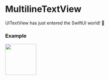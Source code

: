 # MultilineTextView
UITextView has just entered the SwiftUI world! 👀

### Example

<img src="https://github.com/stateman92/MultilineTextView/blob/main/Resources/screenshot.png" width="100">
